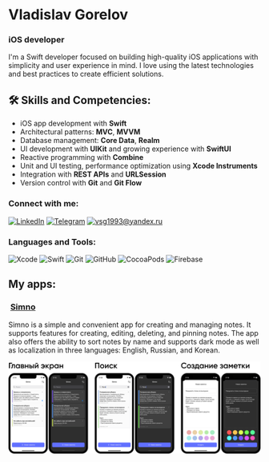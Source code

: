 # Vladislav Gorelov

### iOS developer

I'm a Swift developer focused on building high-quality iOS applications with simplicity and user experience in mind. I love using the latest technologies and best practices to create efficient solutions.

## 🛠 Skills and Competencies:

- iOS app development with **Swift**
- Architectural patterns: **MVC**, **MVVM**
- Database management: **Core Data**, **Realm**
- UI development with **UIKit** and growing experience with **SwiftUI**
- Reactive programming with **Combine**
- Unit and UI testing, performance optimization using **Xcode Instruments**
- Integration with **REST APIs** and **URLSession**
- Version control with **Git** and **Git Flow**

  
### Connect with me:

[![LinkedIn](https://img.shields.io/badge/-LinkedIn-blue)](https://www.linkedin.com/in/gorelov-vlad/)
[![Telegram](https://img.shields.io/badge/-Telegram-blue)](https://t.me/slavikvegugin)
[![vsg1993@yandex.ru](https://img.shields.io/badge/-Email-D14836?style=flat&logo=gmail&logoColor=white)](mailto:vsg1993@yandex.ru)


### Languages and Tools:

![Xcode](https://img.shields.io/badge/-Xcode-05122A?style=flat&logo=Xcode&logoColor=1575F9)
![Swift](https://img.shields.io/badge/-Swift-05122A?style=flat&logo=swift)
![Git](https://img.shields.io/badge/-Git-05122A?style=flat&logo=git)
![GitHub](https://img.shields.io/badge/-GitHub-05122A?style=flat&logo=github)
![CocoaPods](https://img.shields.io/badge/-CocoaPods-05122A?style=flat&logo=cocoapods)
![Firebase](https://img.shields.io/badge/-Firebase-05122A?style=flat&logo=firebase)

## My apps: 

### <img src="https://i.ibb.co/NyjXxcq/icon.png" alt="" width="24"/> [Simno](https://github.com/Vlad-Gorelov/Simno)
Simno is a simple and convenient app for creating and managing notes. It supports features for creating, editing, deleting, and pinning notes. The app also offers the ability to sort notes by name and supports dark mode as well as localization in three languages: English, Russian, and Korean.
<p></p>
<a href="https://raw.githubusercontent.com/Vlad-Gorelov/Vlad-Gorelov/refs/heads/main/Simno%20Screens.png" target="_blank">
<img src="./Simno%20Screens.png" alt="Screenshot" style="pointer-events: none;" />
</a>


